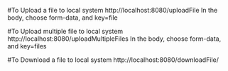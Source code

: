 #To Upload a file to local system
http://localhost:8080/uploadFile
In the body, choose form-data, and key=file

#To Upload multiple file to local system
http://localhost:8080/uploadMultipleFiles
In the body, choose form-data, and key=files

#To Download a file to local system
http://localhost:8080/downloadFile/<fileName>
